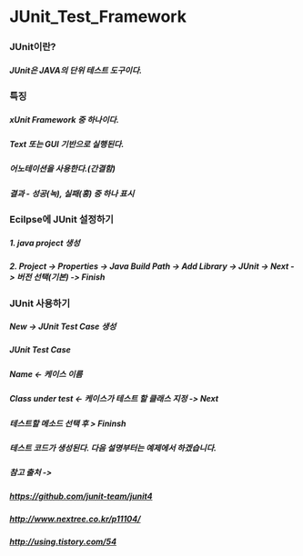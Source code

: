 # JUnit_Test_Framework

### JUnit이란?

##### JUnit은 JAVA의 단위 테스트 도구이다.

### 특징

##### xUnit Framework 중 하나이다.
##### Text 또는 GUI 기반으로 실행된다.
##### 어노테이션을 사용한다.(간결함)
##### 결과 - 성공(녹), 실패(홍) 중 하나 표시

### Ecilpse에 JUnit 설정하기
##### 1. java project 생성
##### 2. Project -> Properties -> Java Build Path -> Add Library -> JUnit -> Next -> 버전 선택(기본) -> Finish

### JUnit 사용하기
##### New -> JUnit Test Case 생성
##### JUnit Test Case
##### Name <- 케이스 이름
##### Class under test <- 케이스가 테스트 할 클래스 지정 -> Next 
##### 테스트할 메소드 선택 후 > Fininsh
##### 테스트 코드가 생성된다. 다음 설명부터는 예제에서 하겠습니다.

##### 참고 출처 ->
##### https://github.com/junit-team/junit4
##### http://www.nextree.co.kr/p11104/
##### http://using.tistory.com/54
